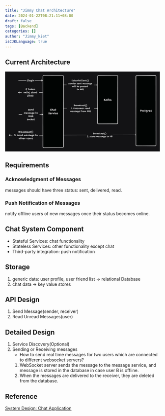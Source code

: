 ```yaml
---
title: "Jimmy Chat Architecture"
date: 2024-01-22T08:21:11+08:00
draft: false
tags: [Backend]
categories: []
author: "Jimmy_kiet"
isCJKLanguage: true
---
```


## Current Architecture

![](/img/Chat-System-Origin.png)

## Requirements

### Acknowledgment of Messages

messages should have three status: sent, delivered, read.

### Push Notification of Messages

notify offline users of new messages once their status becomes online.

## Chat System Component

* Stateful Services: chat functionality
* Stateless Services: other functionality except chat
* Third-party integration: push notification

## Storage

1. generic data: user profile, user friend list -> relational Database
2. chat data -> key value stores

## API Design

1. Send Message(sender, receiver)
2. Read Unread Messages(user)

## Detailed Design

1. Service Discovery(Optional)
2. Sending or Receiving messages
    * How to send real time messages for two users which are connected to different websocket servers?
    1. WebSocket server sends the message to the message service, and message is stored in the database in case user B is offline.
    2. When the messages are delivered to the receiver, they are deleted from the database.

## Reference

[System Design: Chat Application](https://medium.com/@m.romaniiuk/system-design-chat-application-1d6fbf21b372)

